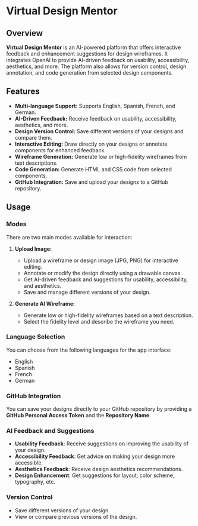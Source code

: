 # Virtual Design Mentor

## Overview

**Virtual Design Mentor** is an AI-powered platform that offers interactive feedback and enhancement suggestions for design wireframes. It integrates OpenAI to provide AI-driven feedback on usability, accessibility, aesthetics, and more. The platform also allows for version control, design annotation, and code generation from selected design components.

## Features

- **Multi-language Support:** Supports English, Spanish, French, and German.
- **AI-Driven Feedback:** Receive feedback on usability, accessibility, aesthetics, and more.
- **Design Version Control:** Save different versions of your designs and compare them.
- **Interactive Editing:** Draw directly on your designs or annotate components for enhanced feedback.
- **Wireframe Generation:** Generate low or high-fidelity wireframes from text descriptions.
- **Code Generation:** Generate HTML and CSS code from selected components.
- **GitHub Integration:** Save and upload your designs to a GitHub repository.

## Usage

### Modes

There are two main modes available for interaction:

1. **Upload Image:**
   - Upload a wireframe or design image (JPG, PNG) for interactive editing.
   - Annotate or modify the design directly using a drawable canvas.
   - Get AI-driven feedback and suggestions for usability, accessibility, and aesthetics.
   - Save and manage different versions of your design.

2. **Generate AI Wireframe:**
   - Generate low or high-fidelity wireframes based on a text description.
   - Select the fidelity level and describe the wireframe you need.

### Language Selection

You can choose from the following languages for the app interface:
- English
- Spanish
- French
- German

### GitHub Integration

You can save your designs directly to your GitHub repository by providing a **GitHub Personal Access Token** and the **Repository Name**.

### AI Feedback and Suggestions

- **Usability Feedback**: Receive suggestions on improving the usability of your design.
- **Accessibility Feedback**: Get advice on making your design more accessible.
- **Aesthetics Feedback**: Receive design aesthetics recommendations.
- **Design Enhancement**: Get suggestions for layout, color scheme, typography, etc.

### Version Control

- Save different versions of your design.
- View or compare previous versions of the design.


